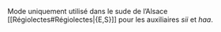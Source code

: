 Mode uniquement utilisé dans le sude de l’Alsace [[Régiolectes#Régiolectes|{E,S}]] pour les auxiliaires _sii_ et _haa_.